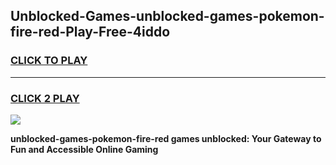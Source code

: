 
## Unblocked-Games-unblocked-games-pokemon-fire-red-Play-Free-4iddo
<h3>
<a href="https://premium76.site?title=unblocked-games-pokemon-fire-red&ref=23A">CLICK TO PLAY</a></h3>
<hr>

<h3>
<a href="https://premium76.site?title=unblocked-games-pokemon-fire-red&ref=23A">CLICK 2 PLAY</a>
  
</h3>

<a href="https://premium76.site?title=unblocked-games-pokemon-fire-red&ref=23A"><img src="https://clearcache.store/games.png"></a>


**unblocked-games-pokemon-fire-red games unblocked: Your Gateway to Fun and Accessible Online Gaming**
